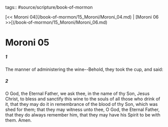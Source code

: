 tags:: #source/scripture/book-of-mormon

[<< Moroni 04[(/book-of-mormon/15_Moroni/Moroni_04.md) | [Moroni 06 >>[(/book-of-mormon/15_Moroni/Moroni_06.md)

# Moroni 05

##### 1

The manner of administering the wine--Behold, they took the cup, and said:

##### 2

O God, the Eternal Father, we ask thee, in the name of thy Son, Jesus Christ, to bless and sanctify this wine to the souls of all those who drink of it, that they may do it in remembrance of the blood of thy Son, which was shed for them; that they may witness unto thee, O God, the Eternal Father, that they do always remember him, that they may have his Spirit to be with them. Amen.

